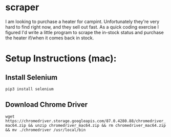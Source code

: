 # scraper
I am looking to purchase a heater for campint. Unfortunately they're very hard to find right now, and they sell out fast. As a quick coding exercise I figured I'd write a little program to scrape the in-stock status and purchase the heater if/when it comes back in stock.

# Setup Instructions (mac):

## Install Selenium
`pip3 install selenium`

## Download Chrome Driver
`wget https://chromedriver.storage.googleapis.com/87.0.4280.88/chromedriver_mac64.zip && unzip chromedriver_mac64.zip && rm chromedriver_mac64.zip && mv ./chromedriver /usr/local/bin`
